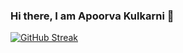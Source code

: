### Hi there, I am Apoorva Kulkarni 👋

<!--
**Apoorva-Kulkarni96/Apoorva-Kulkarni96** is a ✨ _special_ ✨ repository because its `README.md` (this file) appears on your GitHub profile.

Here are some ideas to get you started:

- 🔭 I’m currently working on ...
- 🌱 I’m currently learning ...
- 👯 I’m looking to collaborate on ...
- 🤔 I’m looking for help with ...
- 💬 Ask me about ...
- 📫 How to reach me: ...
- 😄 Pronouns: ...
- ⚡ Fun fact: ...
-->
[![GitHub Streak](https://github-readme-streak-stats.herokuapp.com/?user=Apoorva-Kulkarni96)](https://github.com/DenverCoder1/github-readme-streak-stats)
